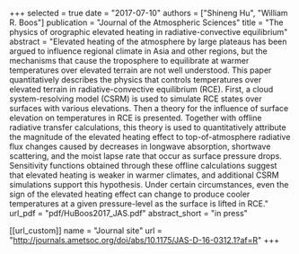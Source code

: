 +++
selected = true
date = "2017-07-10"
authors = ["Shineng Hu", "William R. Boos"]
publication = "Journal of the Atmospheric Sciences"
title = "The physics of orographic elevated heating in radiative-convective equilibrium"
abstract = "Elevated heating of the atmosphere by large plateaus has been argued to influence regional climate in Asia and other regions, but the mechanisms that cause the troposphere to equilibrate at warmer temperatures over elevated terrain are not well understood. This paper quantitatively describes the physics that controls temperatures over elevated terrain in radiative-convective equilibrium (RCE). First, a cloud system-resolving model (CSRM) is used to simulate RCE states over surfaces with various elevations. Then a theory for the influence of surface elevation on temperatures in RCE is presented. Together with offline radiative transfer calculations, this theory is used to quantitatively attribute the magnitude of the elevated heating effect to top-of-atmosphere radiative flux changes caused by decreases in longwave absorption, shortwave scattering, and the moist lapse rate that occur as surface pressure drops. Sensitivity functions obtained through these offline calculations suggest that elevated heating is weaker in warmer climates, and additional CSRM simulations support this hypothesis. Under certain circumstances, even the sign of the elevated heating effect can change to produce cooler temperatures at a given pressure-level as the surface is lifted in RCE."
url_pdf = "pdf/HuBoos2017_JAS.pdf"
abstract_short =  "in press"

[[url_custom]]
    name = "Journal site"
    url = "http://journals.ametsoc.org/doi/abs/10.1175/JAS-D-16-0312.1?af=R"
+++


